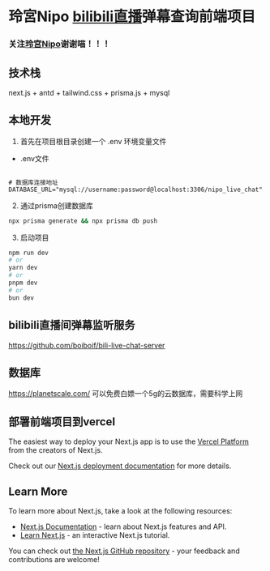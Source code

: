 # 玲宮Nipo [bilibili直播](https://live.bilibili.com/30868374)弹幕查询前端项目

### 关注[玲宮Nipo](https://space.bilibili.com/3494349161629839/)谢谢喵！！！

## 技术栈
next.js + antd + tailwind.css + prisma.js + mysql

## 本地开发

1. 首先在项目根目录创建一个 .env 环境变量文件
- .env文件
```env

# 数据库连接地址
DATABASE_URL="mysql://username:password@localhost:3306/nipo_live_chat"
```

2. 通过prisma创建数据库

```bash
npx prisma generate && npx prisma db push
```

3. 启动项目
```bash
npm run dev
# or
yarn dev
# or
pnpm dev
# or
bun dev
```

## bilibili直播间弹幕监听服务
https://github.com/boiboif/bili-live-chat-server

## 数据库
https://planetscale.com/ 可以免费白嫖一个5g的云数据库，需要科学上网

## 部署前端项目到vercel

The easiest way to deploy your Next.js app is to use the [Vercel Platform](https://vercel.com/new?utm_medium=default-template&filter=next.js&utm_source=create-next-app&utm_campaign=create-next-app-readme) from the creators of Next.js.

Check out our [Next.js deployment documentation](https://nextjs.org/docs/deployment) for more details.

## Learn More

To learn more about Next.js, take a look at the following resources:

- [Next.js Documentation](https://nextjs.org/docs) - learn about Next.js features and API.
- [Learn Next.js](https://nextjs.org/learn) - an interactive Next.js tutorial.

You can check out [the Next.js GitHub repository](https://github.com/vercel/next.js/) - your feedback and contributions are welcome!



